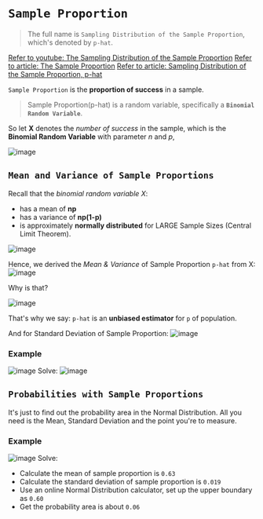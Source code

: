 # `Sample Proportion`
> The full name is `Sampling Distribution of the Sample Proportion`, which's denoted by `p-hat`.

[Refer to youtube: The Sampling Distribution of the Sample Proportion](https://www.youtube.com/watch?v=fuGwbG9_W1c)
[Refer to article: The Sample Proportion](http://www.stat.wmich.edu/s216/book/node68.html)
[Refer to article: Sampling Distribution of the Sample Proportion, p-hat](http://bolt.mph.ufl.edu/6050-6052/module-9/sampling-distribution-of-p-hat/)

`Sample Proportion` is the **proportion of success** in a sample.

> Sample Proportion(p-hat) is a random variable, 
specifically a **`Binomial Random Variable`**. 

So let **X** denotes the _number of success_ in the sample, which is the **Binomial Random Variable** with parameter _n_ and _p_,

![image](https://user-images.githubusercontent.com/14041622/45015015-fd671c00-b052-11e8-8e34-c9221d66c217.png)



## `Mean and Variance of Sample Proportions`

Recall that the _binomial random variable X_:
- has a mean of **np**
- has a variance of **np(1-p)**
- is approximately **normally distributed** for LARGE Sample Sizes (Central Limit Theorem).

![image](https://user-images.githubusercontent.com/14041622/45015847-84b58f00-b055-11e8-84db-c22a022aec98.png)

Hence, we derived the _Mean & Variance_ of Sample Proportion `p-hat` from X:
![image](https://user-images.githubusercontent.com/14041622/45016250-abc09080-b056-11e8-8ebf-ae94ccf87349.png)

Why is that?

![image](https://user-images.githubusercontent.com/14041622/45017656-b2510700-b05a-11e8-9f5d-42328342cec0.png)

That's why we say:
`p-hat` is an **unbiased estimator** for `p` of population.

And for Standard Deviation of Sample Proportion:
![image](https://user-images.githubusercontent.com/14041622/45017762-107dea00-b05b-11e8-9f1c-0f041af85fea.png)


### Example
![image](https://user-images.githubusercontent.com/14041622/44943253-d1029400-adf5-11e8-8a1d-bbd9dc284c00.png)
Solve:
![image](https://user-images.githubusercontent.com/14041622/44943301-99e0b280-adf6-11e8-8d9d-bdc6a323d8e3.png)



## `Probabilities with Sample Proportions`

It's just to find out the probability area in the Normal Distribution.
All you need is the Mean, Standard Deviation and the point you're to measure.

### Example
![image](https://user-images.githubusercontent.com/14041622/44943403-833b5b00-adf8-11e8-8449-f372641e9777.png)
Solve:
- Calculate the mean of sample proportion is `0.63`
- Calculate the standard deviation of sample proportion is `0.019`
- Use an online Normal Distribution calculator, set up the upper boundary as `0.60`
- Get the probability area is about `0.06`
